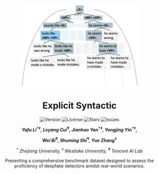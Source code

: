 <div align="center">
<p align="center">
  <img src="./assets/intro.jpeg" width="75%" height="75%" />
</p>
</div>

<div align="center">
<h1>Explicit Syntactic </h1>
</div>

<div align="center">
<img src="https://img.shields.io/badge/Version-1.0.0-blue.svg" alt="Version"> 
<img src="https://img.shields.io/badge/License-CC%20BY%204.0-green.svg" alt="License">
<img src="https://img.shields.io/github/stars/yafuly/SyntacticGen?color=yellow" alt="Stars">
<img src="https://img.shields.io/github/issues/yafuly/SyntacticGen?color=red" alt="Issues">




<!-- **Authors:** -->
<br>

_**Yafu Li<sup>†</sup><sup>‡</sup>, Leyang Cui<sup>¶</sup>, Jianhao Yan<sup>†</sup><sup>‡</sup>, Yongjing Yin<sup>†</sup><sup>‡</sup>,<br>**_

_**Wei Bi<sup>¶</sup>, Shuming Shi<sup>¶</sup>, Yue Zhang<sup>‡</sup><br>**_


<!-- **Affiliations:** -->


_<sup>†</sup> Zhejiang University,
<sup>‡</sup> Westlake University,
<sup>¶</sup> Tencent AI Lab_


Presenting a comprehensive benchmark dataset designed to assess the proficiency of deepfake detectors amidst real-world scenarios.
</div>
